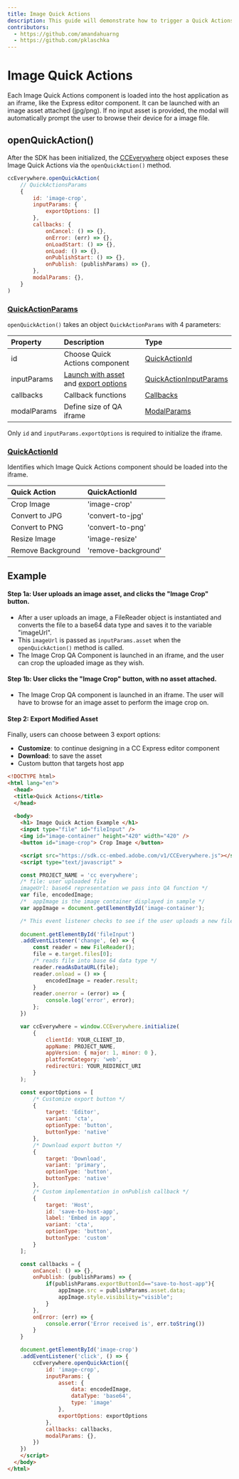 ```yaml
---
title: Image Quick Actions
description: This guide will demonstrate how to trigger a Quick Actions editor for images.
contributors:
  - https://github.com/amandahuarng
  - https://github.com/pklaschka
---
```


# Image Quick Actions

Each Image Quick Actions component is loaded into the host application as an iframe, like the Express editor component. It can be launched with an image asset attached (jpg/png). If no input asset is provided, the modal will automatically prompt the user to browse their device for a image file. 


## openQuickAction()
After the SDK has been initialized, the [CCEverywhere](../../../reference/index.md#cceverywhere) object exposes these Image Quick Actions via the `openQuickAction()` method. 

```js
ccEverywhere.openQuickAction(
    // QuickActionsParams
    {
        id: 'image-crop', 
        inputParams: {
            exportOptions: []
        },
        callbacks: {
            onCancel: () => {},
            onError: (err) => {},
            onLoadStart: () => {},
            onLoad: () => {},
            onPublishStart: () => {},
            onPublish: (publishParams) => {},
        },
        modalParams: {},
    }
)
```

### [QuickActionParams](../../../reference/quick_actions/index.md#quickactionparams)
`openQuickAction()` takes an object `QuickActionParams` with 4 parameters:

| Property | Description | Type 
| :-- | :-- | :--
| id | Choose Quick Actions component| [QuickActionId](../../../reference/quick_actions/index.md#quickactionid)
| inputParams | [Launch with asset](../../../reference/shared_types/index.md#asset) and [export options](../../../reference/quick_actions/index.md#exportoption) | [QuickActionInputParams](../../../reference/quick_actions/index.mdquickactioninputparams)
| callbacks | Callback functions | [Callbacks](../../../reference/shared_types/index.md#callbacks)
| modalParams | Define size of QA iframe |  [ModalParams](../../../reference/shared_types/index.md#modalparams)

Only `id` and `inputParams.exportOptions` is required to initialize the iframe.

### [QuickActionId](../../../reference/quick_actions/index.md#quickactionid)
Identifies which Image Quick Actions component should be loaded into the iframe.

| Quick Action | QuickActionId
| :-- | :-- 
| Crop Image | 'image-crop'
| Convert to JPG | 'convert-to-jpg'
| Convert to PNG | 'convert-to-png'
| Resize Image | 'image-resize' 
| Remove Background | 'remove-background' 


## Example 
#### Step 1a: User uploads an image asset, and clicks the "Image Crop" button.
   * After a user uploads an image, a FileReader object is instantiated and converts the file to a base64 data type and saves it to the variable "imageUrl". 
   * This `imageUrl` is passed as `inputParams.asset` when the `openQuickAction()` method is called. 
   * The Image Crop QA Component is launched in an iframe, and the user can crop the uploaded image as they wish. 

#### Step 1b: User clicks the "Image Crop" button, with no asset attached.
   * The Image Crop QA component is launched in an iframe. The user will have to browse for an image asset to perform the image crop on. 
#### Step 2: Export Modified Asset
Finally, users can choose between 3 export options: 
* __Customize__: to continue designing in a CC Express editor component
* __Download__: to save the asset
* Custom button that targets host app

```html
<!DOCTYPE html>
<html lang="en">
  <head>
  <title>Quick Actions</title>
  </head>
    
  <body>
    <h1> Image Quick Action Example </h1>
    <input type="file" id="fileInput" />
    <img id="image-container" height="420" width="420" />
    <button id="image-crop"> Crop Image </button>

    <script src="https://sdk.cc-embed.adobe.com/v1/CCEverywhere.js"></script>
    <script type="text/javascript" >

    const PROJECT_NAME = 'cc everywhere';
    /* file: user uploaded file
    imageUrl: base64 representation we pass into QA function */
    var file, encodedImage;
    /*  appImage is the image container displayed in sample */
    var appImage = document.getElementById('image-container');

    /* This event listener checks to see if the user uploads a new file and reads it into base64 data type for SDK ingestion later */
    
    document.getElementById('fileInput')
    .addEventListener('change', (e) => {
        const reader = new FileReader();
        file = e.target.files[0];
        /* reads file into base 64 data type */
        reader.readAsDataURL(file);
        reader.onload = () => {
            encodedImage = reader.result;
        }
        reader.onerror = (error) => {
            console.log('error', error);
        };
    })

    var ccEverywhere = window.CCEverywhere.initialize(
        {
            clientId: YOUR_CLIENT_ID,
            appName: PROJECT_NAME,
            appVersion: { major: 1, minor: 0 },
            platformCategory: 'web',
            redirectUri: YOUR_REDIRECT_URI
        }
    );

    const exportOptions = [
        /* Customize export button */
        {
            target: 'Editor',
            variant: 'cta',
            optionType: 'button',
            buttonType: 'native'
        },
        /* Download export button */
        {
            target: 'Download',
            variant: 'primary',
            optionType: 'button',
            buttonType: 'native'
        },
        /* Custom implementation in onPublish callback */
        {
            target: 'Host',
            id: 'save-to-host-app',
            label: 'Embed in app',
            variant: 'cta',
            optionType: 'button',
            buttonType: 'custom'
        }
    ];

    const callbacks = {
        onCancel: () => {},
        onPublish: (publishParams) => {
            if(publishParams.exportButtonId=="save-to-host-app"){
                appImage.src = publishParams.asset.data;
                appImage.style.visibility="visible";
            }
        },
        onError: (err) => {
            console.error('Error received is', err.toString())
        }
    }

    document.getElementById('image-crop')
    .addEventListener('click', () => {
        ccEverywhere.openQuickAction({
            id: 'image-crop', 
            inputParams: {
                asset: {
                    data: encodedImage, 
                    dataType: 'base64', 
                    type: 'image'
                }, 
                exportOptions: exportOptions
            },
            callbacks: callbacks,
            modalParams: {},
        })
    })
    </script>
  </body> 
</html>
```

